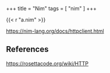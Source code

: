 +++
title = "Nim"
tags = [ "nim" ]
+++

{{< r "a.nim" >}}

<https://nim-lang.org/docs/httpclient.html>

## References

<https://rosettacode.org/wiki/HTTP>
